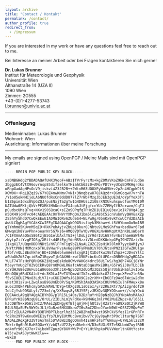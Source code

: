```yaml
---
layout: archive
title: "Contact / Kontakt"
permalink: /contact/
author_profile: true
redirect_from:
  - /impressum
---
```


If you are interested in my work or have any questions feel free to reach out to me.

Bei Interesse an meiner Arbeit oder bei Fragen kontaktieren Sie mich gerne!

**Dr. Lukas Brunner** <br />
Institut für Meteorologie und Geophysik <br />
Universität Wien <br />
Althanstraße 14 (UZA II) <br />
1090 Wien <br />
Zimmer: 2G555 <br />
+43-(0)1-4277-53743 <br />
<a href='mailto:l.brunner@univie.ac.at'>l.brunner@univie.ac.at</a>


---
### Offenlegung

Medieninhaber: Lukas Brunner <br />
Wohnort: Wien <br />
Ausrichtung: Informationen über meine Forschung


---
My emails are signed using OpenPGP / Meine Mails sind mit OpenPGP signiert
```
-----BEGIN PGP PUBLIC KEY BLOCK-----

xsDNBGHdg2YBDADAQAfUHX3VqoF+ABzITVrFyrzMx+kgZ0MaVKoZ9EHCmFnlLdGn
3bggzEC4VtX96ovrnsp85difzelkoTHiahCb62z0+AMo/PDtY+yUCqEDMKHqrdkx
oRhpGadAgHPvOcV9jiskvL4Z3JB2B++2WtvM63UO8XEyWu85N+z2p2n4HCgpWJtS
XOW0X++RqLBZqi9/67YOZ4mwKNmv7vNi+3NngbzwH7OJAQzdr+DGmGoqwV7vrnTW
/Y1oU5okNHIjoLA6NUOfdRxCn0ddDU77lZ7rWbFMzgJbJEb3gUE3d/oYpfYoX3Tj
b1Z6pinIdxx8VpGZQJ/puENxjTa2gTw1G4DHUsL210ErXNXUkuhspwcfusYM0I0M
UATUdw0FKtjQkVrPEXRKfMhDndseFXJopkJtEjgfcnYUc7ZRMyIfB2orwvm/CqTJ
pCudscUMsQTvq+NXv1S0SQcaO+sIZoSOPqfqTPHxZD1UIB1uQ3ev1oIk7UVg4Cgz
n5QX49jcNTvc04cAEQEAAc0mTHVrYXMgQnJ1bm5lciA8bC5icnVubmVyQHVuaXZp
ZS5hYy5hdD7CwQkEEwEIADMWIQRv6ZUdeS4+NLPw9g/0bmKx9vKTcwUCYd2DaAIb
AwULCQgHAgYVCAkKCwIFFgIDAQAACgkQ9G5isfbyk3Mkhwv+Lt5VHYbmmOo5m1BM
glYmhm85KUvnM5qI9+RkKPehAyjvZbUpj0kur8JNbtu9LMe9Ghfna+bsd8wr6Fpd
GMwqm1h8YuvPhn+oeanNr5G7kj6+HMQ0VDTwYDvVUGXLNvHWKqUtVZnK8LxWDerX
/C1FXAmAaQGsS86tzjB5G1elbAxlTG3+jlDoLj2r9drIU16874v4EsthaeWaWlMo
zNytpZitYzgEIOSg/XRtfsd4BtEpjYdeNS5zziVDLedDXK0nkpGPgI9HZZGzt/0c
j1kgX17/UQqnDDDRNDt5/NKlFFmTig9bZLNyALZUZCZ9pHjWJ8lmR7yycQAMjynJ
/HYttPKNjMXMcnxbTHL8VHwrFvsAv6g89PFyFMm0iV70hJGtsHPN21JGTwZKUlqv
hfbf/vQLJBEshkhejBD+IQAbeblwmAe8lcygKIjX1DoTkwI9EfZhpz+CJDvsYllI
a0UuOhZd57qcidSmZ1BqvwTjbGAXH6rxwfX5KPcbcKcOtUFOzsDNBGHdg2gBDACm
YULF74TFzHxPQRH9KKZiNjseBskde8CWvVAHGd4drc56UiTwS/hg38h74GCj8YNr
M3eyrYnUg2T8ZVQCkRvQ8rmOMGWLR6afcANtaD3qWsMxEBRs/G5rASiJ8vTLbJEb
ccYdHJG8e2U6Fu51W86G6o3XhJ1R+NpSO2V2dUGMz3QZs5Qjn7USbiHaSlzvIpRw
GKnDQWj6RdCKAldf+dc3KDLaJPeTXYQmvWfIk2xz0N4dkcG2fJ+epcXPen2ln6Nx
f5vSI8EUZPNx83LdiV71+uCUDZDWfsJ61BX9C2e2rXM++EbOEFzDAc6lWciw2dRx
uHst3O1s7u+LZwqlosB9GUmEbOP/Sq/KBMSh3AmD3A5KoCOUhMWSIulhFMAuxk8o
au6c3XQk4PEhcmyGVZuWAWLTDYg+t0XgzUL1sOzoI/y/22REJRtr7pAizgrdof29
IdLCjYsb9DSALyl/7Z3ml/q/XX5wqs8y3RJYSFjzJRXQv3QMYOOsxm+//sfqYQcA
EQEAAcLA9gQYAQgAIBYhBG/plR15Lj40s/D2D/RuYrH28pNzBQJh3YNpAhsMAAoJ
EPRuYrH28pNzqU8L/0rUL/2IDLhLm1VFdXe+k9M46qJmlrV02MuEZNpz+8/l651L
kJCOBfN+x95WilHC2/MAei2pDHgyKfBljqAjFHjhQtzvjR2aT/+aD9XSQC2jKrWQ
R4UL5QaSUFc5WYQiJL1/GuBzd6HXX8kaw7I6s8mC2DheJYxeN0Wf+OSSZ2MQwPmT
cG5TzILUA2VN4hYB3BlMBPTLbqrlhz3312AB2hmEh4vztDShCkVSfezI1rGPnRTv
fd2Rx29T9wKnu6WEE1yfYp7LWyEUtMUcBvmibwV7cjGy9pwMr3POclIturNp7S6T
NAQALZRqXgF2ZVTSAxTml5DYA6WzzQgOQmnh4IEmHFz4SYfGNmuy+U7WL5kl22cM
7Nrtr0g6h9lBaH3QGx+Y/vbQ7zU72Jy+uDkehrH/D3oSUGi95TeSKLbmW7wyfR0B
ed4mfr96CXJ7o+74iboWFZpuzQY8XV+W/P+E+YLHtVhpkoPUVVWerltnXHtYcstv
Wl5jw2vASJytWwKClw==
=Bkc0
-----END PGP PUBLIC KEY BLOCK-----
```
